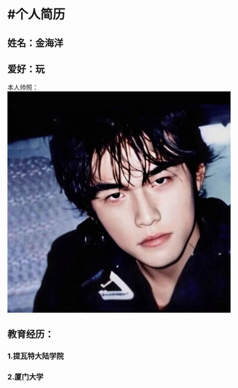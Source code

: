 #个人简历
========
姓名：金海洋
-----
爱好：玩
-----
本人帅照：
![这是图片](81abce53bcb972769029915009a07d33.png "Magic Gardens")

教育经历：
-------------
### 1.提瓦特大陆学院
### 2.厦门大学

